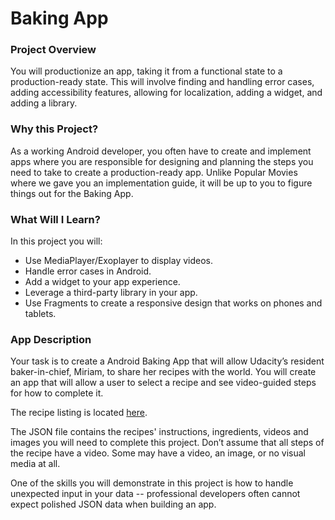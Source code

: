 # Baking App
### Project Overview
You will productionize an app, taking it from a functional state to a production-ready state. This will involve finding and handling error cases, adding accessibility features, allowing for localization, adding a widget, and adding a library.

### Why this Project?
As a working Android developer, you often have to create and implement apps where you are responsible for designing and planning the steps you need to take to create a production-ready app. Unlike Popular Movies where we gave you an implementation guide, it will be up to you to figure things out for the Baking App.

### What Will I Learn?
In this project you will:

- Use MediaPlayer/Exoplayer to display videos.
- Handle error cases in Android.
- Add a widget to your app experience.
- Leverage a third-party library in your app.
- Use Fragments to create a responsive design that works on phones and tablets.

### App Description
Your task is to create a Android Baking App that will allow Udacity’s resident baker-in-chief, Miriam, to share her recipes with the world. You will create an app that will allow a user to select a recipe and see video-guided steps for how to complete it.

The recipe listing is located [here](https://d17h27t6h515a5.cloudfront.net/topher/2017/May/59121517_baking/baking.json).

The JSON file contains the recipes' instructions, ingredients, videos and images you will need to complete this project. Don’t assume that all steps of the recipe have a video. Some may have a video, an image, or no visual media at all.

One of the skills you will demonstrate in this project is how to handle unexpected input in your data -- professional developers often cannot expect polished JSON data when building an app.